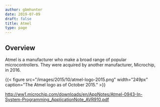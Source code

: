 ```yaml
---
author: gbmhunter
date: 2019-07-09
draft: false
title: Atmel
type: page
---
```


## Overview

Atmel is a manufacturer who make a broad range of popular microcontrollers. They were acquired by another manufacturer, Microchip, in 2016.

{{< figure src="/images/2015/10/atmel-logo-2015.png" width="249px" caption="The Atmel logo as of October 2015."  >}}

http://ww1.microchip.com/downloads/en/AppNotes/Atmel-0943-In-System-Programming_ApplicationNote_AVR910.pdf
